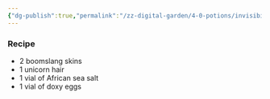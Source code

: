 ```yaml
---
{"dg-publish":true,"permalink":"/zz-digital-garden/4-0-potions/invisibility-potion-7th/"}
---
```


### Recipe
* 2 boomslang skins
* 1 unicorn hair
* 1 vial of African sea salt
* 1 vial of doxy eggs